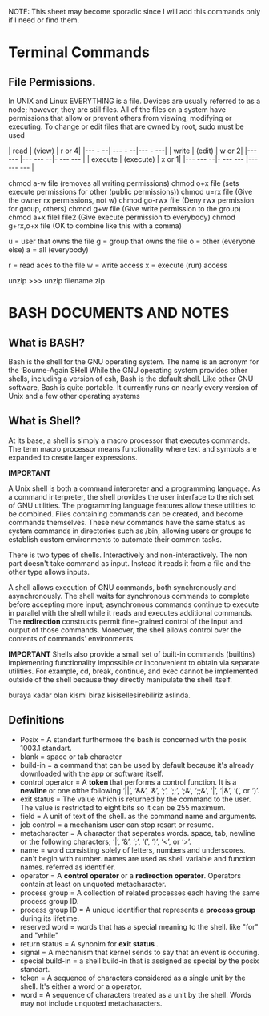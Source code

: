 NOTE: This sheet may become sporadic since I will add this commands only if I need or find them.

# Terminal Commands

## File Permissions.

In UNIX and Linux EVERYTHING is a file. 
Devices are usually referred to as a node; however, they are still files. All of the files  on a system have permissions that allow or prevent others from viewing, modifying or  executing. 
To change or edit files that are owned by root, sudo must be used 

| read | (view) | r or 4|
|--- - --| ---  - --|--- - ---|
| write | (edit) | w or 2|
|--- --- |--- --- --|- --- ---  |
| execute | (execute) | x or 1| 
|--- --- --|- --- --- |--- --- --- |

chmod a-w file (removes all writing permissions) 
chmod o+x file (sets execute permissions for other (public permissions)) 
chmod u=rx file        (Give the owner rx permissions, not w) 
chmod go-rwx file      (Deny rwx permission for group, others) 
chmod g+w file         (Give write permission to the group) 
chmod a+x file1 file2  (Give execute permission to everybody) 
chmod g+rx,o+x file    (OK to combine like this with a comma) 

u = user that owns the file 
g = group that owns the file 
o = other (everyone else) 
a = all (everybody) 

r = read aces to the file 
w = write access 
x = execute (run) access  


unzip >>> unzip filename.zip





# BASH DOCUMENTS AND NOTES


## What is BASH?

Bash is the shell for the GNU operating system. 
The name is an acronym for the ‘Bourne-Again SHell 
While the GNU operating system provides other shells, including a version of csh, Bash is the default shell. Like other GNU software, Bash is quite portable. It currently runs on nearly every version of Unix and a few other operating systems 

## What is Shell?
At its base, a shell is simply a macro processor that executes commands. The term macro processor means functionality where text and symbols are expanded to create larger expressions.  

<b> IMPORTANT </b>

A Unix shell is both a command interpreter and a programming language. As a command interpreter, the shell provides the user interface to the rich set of GNU utilities. The programming language features allow these utilities to be combined. Files containing commands can be created, and become commands themselves. These new commands have the same status as system commands in directories such as /bin, allowing users or groups to establish custom environments to automate their common tasks.  

There is two types of shells. Interactively and non-interactively. The non part doesn't take command as input. Instead it reads it from a file and the other type allows inputs.

A shell allows execution of GNU commands, both synchronously and asynchronously. The shell waits for synchronous commands to complete before accepting more input; asynchronous commands continue to execute in parallel with the shell while it reads and executes additional commands.  The <b>redirection </b>  constructs permit fine-grained control of the input and output of those commands. Moreover, the shell allows control over the contents of commands’ environments.  

<b> IMPORTANT </b>
Shells also provide a small set of built-in commands (builtins) implementing functionality impossible or inconvenient to obtain via separate utilities. For example, cd, break, continue, and exec cannot be implemented outside of the shell because they directly manipulate the shell itself. 


buraya kadar olan kismi biraz kisisellesirebiliriz aslinda.


## Definitions

- Posix = A standart furthermore the bash is concerned with the posix 1003.1 standart.
- blank = space or tab character
- build-in = a command that can be used by default because it's already downloaded with the app or software itself.
- control operator = A <b> token </b> that performs a control function. It is a <b> newline </b> or one ofthe following ‘||’, ‘&&’, ‘&’, ‘;’, ‘;;’, ‘;&’, ‘;;&’, ‘|’, ‘|&’, ‘(’, or ‘)’. 
- exit status = The value which is returned by the command to the user. The value is restricted to eight bits so it can be 255 maximum.
- field = A unit of text of the shell. as the command name and arguments. 
- job control = a mechanism user can stop resart or resume.
- metacharacter = A character that seperates words. space, tab, newline or the following characters; ‘|’, ‘&’, ‘;’, ‘(’, ‘)’, ‘<’, or ‘>’. 
- name = word consisting solely of letters, numbers and underscores. can't begin with number. names are used as shell variable and function names. referred as identifier.
- operator = A <b> control operator </b> or a <b> redirection operator</b>. Operators contain at least on unquoted metacharacter.
- process group = A collection of related processes each having the same process group ID. 
- process group ID = A unique identifier that represents a <b> process group</b> during its lifetime. 
- reserved word = words that has a special meaning to the shell. like "for" and "while"
- return status = A synonim for <b> exit status </b>. 
-  signal = A mechanism that kernel sends to say that an event is occuring.
- special build-in = a shell build-in that is assigned as special by the posix standart.
- token = A sequence of characters considered as a single unit by the shell. It's either a word or a operator.
- word = A sequence of characters treated as a unit by the shell. Words may not include unquoted metacharacters. 





































